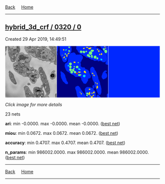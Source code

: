 
[Back](..)&nbsp;&nbsp;&nbsp;&nbsp;&nbsp;[Home](https://leapmanlab.github.io/snapshots)

---

<div class="summary"><a href="0"><h2>hybrid_3d_crf / 0320 / 0</h2></a><p>Created 29 Apr 2019, 14:49:51
</p><a href="0"><img src="0/17/media/summary.png" align="center"></a><p><i>Click image for more details</i>
</p></div>

23 nets

**ari**: min -0.0000. max -0.0000. mean -0.0000.  ([best net](0/21))

**miou**: min 0.0672. max 0.0672. mean 0.0672.  ([best net](0/17))

**accuracy**: min 0.4707. max 0.4707. mean 0.4707.  ([best net](0/21))

**n_params**: min 986002.0000. max 986002.0000. mean 986002.0000.  ([best net](0/21))

---

[Back](..)&nbsp;&nbsp;&nbsp;&nbsp;&nbsp;[Home](https://leapmanlab.github.io/snapshots)

---